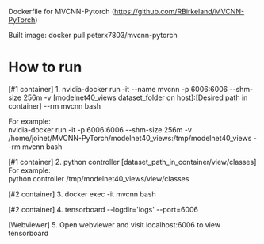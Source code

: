 Dockerfile for MVCNN-Pytorch (https://github.com/RBirkeland/MVCNN-PyTorch)  

Built image: docker pull peterx7803/mvcnn-pytorch  

# How to run

[#1 container] 1. nvidia-docker run -it --name mvcnn -p 6006:6006 --shm-size 256m -v [modelnet40_views dataset_folder on host]:[Desired path in container] --rm mvcnn bash  

For example:  
nvidia-docker run -it -p 6006:6006 --shm-size 256m -v /home/joinet/MVCNN-PyTorch/modelnet40_views:/tmp/modelnet40_views --rm mvcnn bash  


[#1 container] 2. python controller [dataset_path_in_container/view/classes]  
For example:  
python controller /tmp/modelnet40_views/view/classes  

[#2 container] 3. docker exec -it mvcnn bash  

[#2 container] 4. tensorboard --logdir='logs' --port=6006

[Webviewer] 5. Open webviewer and visit localhost:6006 to view tensorboard

